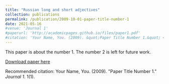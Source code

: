 ```yaml
---
title: "Russian long and short adjectives"
collection: publications
permalink: /publication/2009-10-01-paper-title-number-1
date: 2021-05-16
#venue: 'Journal 1'
#paperurl: 'http://academicpages.github.io/files/paper1.pdf'
#citation: 'Your Name, You. (2009). &quot;Paper Title Number 1.&quot; <i>Journal 1</i>. 1(1).'
---
```

This paper is about the number 1. The number 2 is left for future work.

[Download paper here](http://dariabikina.github.io/files/MartinBikina_2021_RussianAdjectives.pdf)

Recommended citation: Your Name, You. (2009). "Paper Title Number 1." <i>Journal 1</i>. 1(1).
